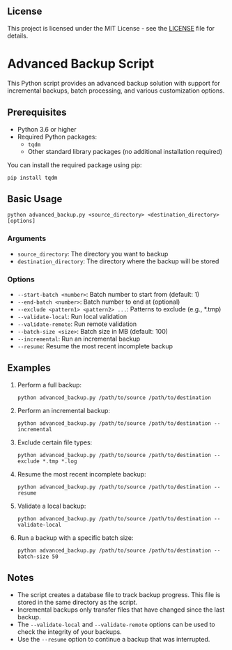 ## License

This project is licensed under the MIT License - see the [LICENSE](LICENSE) file for details.

# Advanced Backup Script

This Python script provides an advanced backup solution with support for incremental backups, batch processing, and various customization options.

## Prerequisites

- Python 3.6 or higher
- Required Python packages: 
  - `tqdm`
  - Other standard library packages (no additional installation required)

You can install the required package using pip:

```
pip install tqdm
```

## Basic Usage

```
python advanced_backup.py <source_directory> <destination_directory> [options]
```

### Arguments

- `source_directory`: The directory you want to backup
- `destination_directory`: The directory where the backup will be stored

### Options

- `--start-batch <number>`: Batch number to start from (default: 1)
- `--end-batch <number>`: Batch number to end at (optional)
- `--exclude <pattern1> <pattern2> ...`: Patterns to exclude (e.g., *.tmp)
- `--validate-local`: Run local validation
- `--validate-remote`: Run remote validation
- `--batch-size <size>`: Batch size in MB (default: 100)
- `--incremental`: Run an incremental backup
- `--resume`: Resume the most recent incomplete backup

## Examples

1. Perform a full backup:
   ```
   python advanced_backup.py /path/to/source /path/to/destination
   ```

2. Perform an incremental backup:
   ```
   python advanced_backup.py /path/to/source /path/to/destination --incremental
   ```

3. Exclude certain file types:
   ```
   python advanced_backup.py /path/to/source /path/to/destination --exclude *.tmp *.log
   ```

4. Resume the most recent incomplete backup:
   ```
   python advanced_backup.py /path/to/source /path/to/destination --resume
   ```

5. Validate a local backup:
   ```
   python advanced_backup.py /path/to/source /path/to/destination --validate-local
   ```

6. Run a backup with a specific batch size:
   ```
   python advanced_backup.py /path/to/source /path/to/destination --batch-size 50
   ```

## Notes

- The script creates a database file to track backup progress. This file is stored in the same directory as the script.
- Incremental backups only transfer files that have changed since the last backup.
- The `--validate-local` and `--validate-remote` options can be used to check the integrity of your backups.
- Use the `--resume` option to continue a backup that was interrupted.
